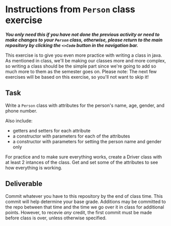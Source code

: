 # Instructions from `Person` class exercise
***You only need this if you have not done the previous activity or need to make changes to your `Person` class, otherwise, please return to the main repository by clicking the `<>Code` button in the navigation bar.***

This exercise is to give you even more practice with writing a class in java. As mentioned in class, we'll be making our classes more and more complex, so writing a class should be the simple part since we're going to add so much more to them as the semester goes on. Please note: The next few exercises will be based on this exercise, so you'll not want to skip it!

## Task

Write a `Person` class with attributes for the person's name, age, gender, and phone number.

Also include:

- getters and setters for each attribute
- a constructor with parameters for each of the attributes
- a constructor with parameters for setting the person name and gender only

For practice and to make sure everything works, create a Driver class with at least 2 intances of the class. Get and set some of the attributes to see how everything is working.

## Deliverable

Commit whatever you have to this repository by the end of class time.
This commit will help determine your base grade. Additions may be committed to the repo between that time and the time we go over it in class for additional points. However, to recevie _any_ credit, the first commit must be made before class is over, unless otherwise specified.
